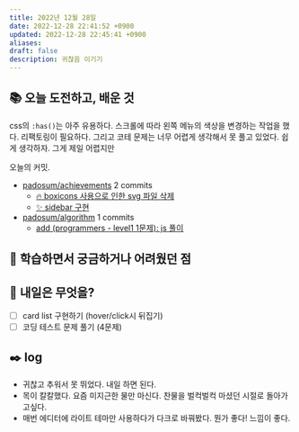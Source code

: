 ```yaml
---
title: 2022년 12월 28일
date: 2022-12-28 22:41:52 +0900
updated: 2022-12-28 22:45:41 +0900
aliases:
draft: false
description: 귀찮음 이기기
---
```


## 📚 오늘 도전하고, 배운 것

css의 `:has()`는 아주 유용하다.
스크롤에 따라 왼쪽 메뉴의 색상을 변경하는 작업을 했다. 리팩토링이 필요하다.
그리고 코테 문제는 너무 어렵게 생각해서 못 풀고 있었다. 쉽게 생각하자. 그게 제일 어렵지만

<!-- commit -->
오늘의 커밋.
- [padosum/achievements](https://github.com/padosum/achievements) 2 commits
  - [🔥 boxicons 사용으로 인한 svg 파일 삭제](https://github.com/padosum/achievements/commit/921de3a2eb574d0e028d611eb3f2295b6a01d045)
  - [✨ sidebar 구현](https://github.com/padosum/achievements/commit/7d996237a9313cb4cf68c793beaf465f2dff9104)
- [padosum/algorithm](https://github.com/padosum/algorithm) 1 commits
  - [add (programmers - level1 1문제): js 풀이](https://github.com/padosum/algorithm/commit/adcdc7c49e0409e39cefb1ed6478814cf1a0ec99)
<!-- commitstop -->

## 🤔 학습하면서 궁금하거나 어려웠던 점

## 🌅 내일은 무엇을?

- [ ] card list 구현하기 (hover/click시 뒤집기)
- [ ] 코딩 테스트 문제 풀기 (4문제)

## ✒️ log

- 귀찮고 추워서 못 뛰었다. 내일 하면 된다.
- 목이 칼칼했다. 요즘 미지근한 물만 마신다. 찬물을 벌컥벌컥 마셨던 시절로 돌아가고싶다.
- 매번 에디터에 라이트 테마만 사용하다가 다크로 바꿔봤다. 뭔가 좋다! 느낌이 좋다.
